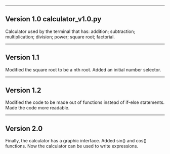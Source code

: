 -----------
Version 1.0 calculator_v1.0.py
-----------
  
  Calculator used by the terminal that has:
  addition;
  subtraction;
  multiplication;
  division;
  power;
  square root;
  factorial.

-----------
Version 1.1
-----------
   
  Modified the square root to be a nth root.
  Added an initial number selector.

-----------
Version 1.2
-----------

  Modified the code to be made out of functions instead of if-else statements.
  Made the code more readable.

-----------
Version 2.0
-----------

  Finally, the calculator has a graphic interface.
  Added sin() and cos() functions.
  Now the calculator can be used to write expressions.
